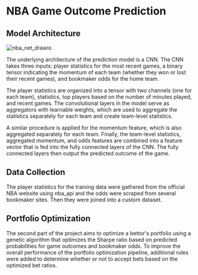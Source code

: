 # NBA Game Outcome Prediction
## Model Architecture

![nba_net_drawio](https://user-images.githubusercontent.com/73584680/219902916-393712aa-8aa1-4306-aea2-a747b6e3fc4f.png)

The underlying architecture of the prediction model is a CNN. The CNN takes three inputs: player statistics for the most recent games, a binary tensor indicating the momentum of each team (whether they won or lost their recent games), and bookmaker odds for the home team.

The player statistics are organized into a tensor with two channels (one for each team), statistics, top players based on the number of minutes played, and recent games. The convolutional layers in the model serve as aggregators with learnable weights, which are used to aggregate the statistics separately for each team and create team-level statistics.

A similar procedure is applied for the momentum feature, which is also aggregated separately for each team. Finally, the team-level statistics, aggregated momentum, and odds features are combined into a feature vector that is fed into the fully connected layers of the CNN. The fully connected layers then output the predicted outcome of the game.

## Data Collection
The player statistics for the training data were gathered from the official NBA website using nba_api and the odds were scraped from several bookmaker sites. Then they were joined into a custom dataset.

## Portfolio Optimization
The second part of the project aims to optimize a bettor's portfolio using a genetic algorithm that optimizes the Sharpe ratio based on predicted probabilities for game outcomes and bookmaker odds. To improve the overall performance of the portfolio optimization pipeline, additional rules were added to determine whether or not to accept bets based on the optimized bet ratios.
